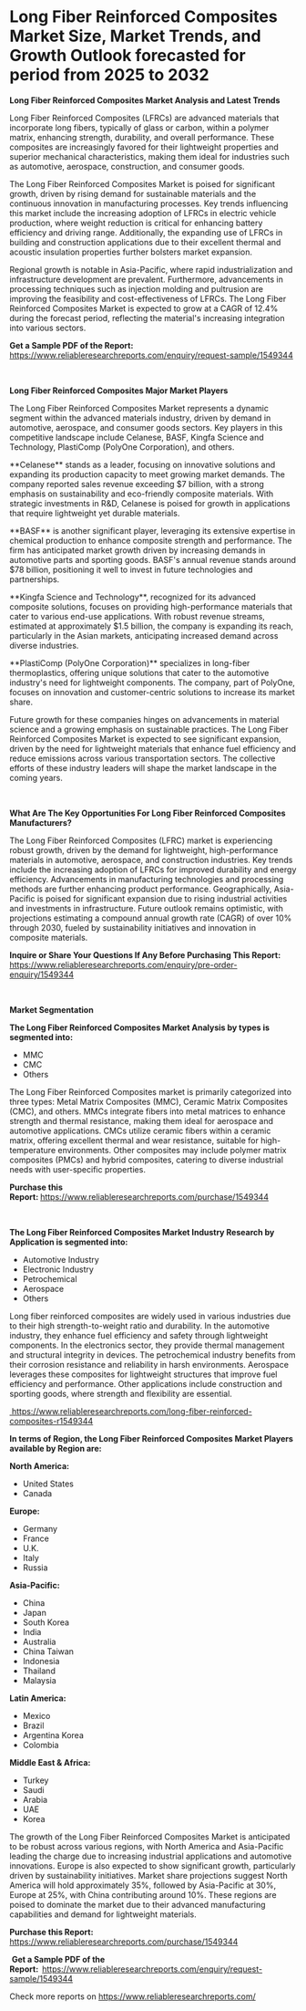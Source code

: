 <p><h1>Long Fiber Reinforced Composites Market Size, Market Trends, and Growth Outlook forecasted for period from 2025 to 2032</h1></p><p><strong>Long Fiber Reinforced Composites Market Analysis and Latest Trends</strong></p>
<p><p>Long Fiber Reinforced Composites (LFRCs) are advanced materials that incorporate long fibers, typically of glass or carbon, within a polymer matrix, enhancing strength, durability, and overall performance. These composites are increasingly favored for their lightweight properties and superior mechanical characteristics, making them ideal for industries such as automotive, aerospace, construction, and consumer goods.</p><p>The Long Fiber Reinforced Composites Market is poised for significant growth, driven by rising demand for sustainable materials and the continuous innovation in manufacturing processes. Key trends influencing this market include the increasing adoption of LFRCs in electric vehicle production, where weight reduction is critical for enhancing battery efficiency and driving range. Additionally, the expanding use of LFRCs in building and construction applications due to their excellent thermal and acoustic insulation properties further bolsters market expansion.</p><p>Regional growth is notable in Asia-Pacific, where rapid industrialization and infrastructure development are prevalent. Furthermore, advancements in processing techniques such as injection molding and pultrusion are improving the feasibility and cost-effectiveness of LFRCs. The Long Fiber Reinforced Composites Market is expected to grow at a CAGR of 12.4% during the forecast period, reflecting the material's increasing integration into various sectors.</p></p>
<p><strong>Get a Sample PDF of the Report:&nbsp;</strong> <a href="https://www.reliableresearchreports.com/enquiry/request-sample/1549344?utm_campaign=24&utm_medium=2&utm_source=Github&utm_content=ia&utm_term=30012025&utm_id=long-fiber-reinforced-composites">https://www.reliableresearchreports.com/enquiry/request-sample/1549344</a></p>
<p>&nbsp;</p>
<p><strong>Long Fiber Reinforced Composites Major Market Players</strong></p>
<p><p>The Long Fiber Reinforced Composites Market represents a dynamic segment within the advanced materials industry, driven by demand in automotive, aerospace, and consumer goods sectors. Key players in this competitive landscape include Celanese, BASF, Kingfa Science and Technology, PlastiComp (PolyOne Corporation), and others.</p><p>**Celanese** stands as a leader, focusing on innovative solutions and expanding its production capacity to meet growing market demands. The company reported sales revenue exceeding $7 billion, with a strong emphasis on sustainability and eco-friendly composite materials. With strategic investments in R&D, Celanese is poised for growth in applications that require lightweight yet durable materials.</p><p>**BASF** is another significant player, leveraging its extensive expertise in chemical production to enhance composite strength and performance. The firm has anticipated market growth driven by increasing demands in automotive parts and sporting goods. BASF's annual revenue stands around $78 billion, positioning it well to invest in future technologies and partnerships.</p><p>**Kingfa Science and Technology**, recognized for its advanced composite solutions, focuses on providing high-performance materials that cater to various end-use applications. With robust revenue streams, estimated at approximately $1.5 billion, the company is expanding its reach, particularly in the Asian markets, anticipating increased demand across diverse industries.</p><p>**PlastiComp (PolyOne Corporation)** specializes in long-fiber thermoplastics, offering unique solutions that cater to the automotive industry's need for lightweight components. The company, part of PolyOne, focuses on innovation and customer-centric solutions to increase its market share.</p><p>Future growth for these companies hinges on advancements in material science and a growing emphasis on sustainable practices. The Long Fiber Reinforced Composites Market is expected to see significant expansion, driven by the need for lightweight materials that enhance fuel efficiency and reduce emissions across various transportation sectors. The collective efforts of these industry leaders will shape the market landscape in the coming years.</p></p>
<p>&nbsp;</p>
<p><strong>What Are The Key Opportunities For Long Fiber Reinforced Composites Manufacturers?</strong></p>
<p><p>The Long Fiber Reinforced Composites (LFRC) market is experiencing robust growth, driven by the demand for lightweight, high-performance materials in automotive, aerospace, and construction industries. Key trends include the increasing adoption of LFRCs for improved durability and energy efficiency. Advancements in manufacturing technologies and processing methods are further enhancing product performance. Geographically, Asia-Pacific is poised for significant expansion due to rising industrial activities and investments in infrastructure. Future outlook remains optimistic, with projections estimating a compound annual growth rate (CAGR) of over 10% through 2030, fueled by sustainability initiatives and innovation in composite materials.</p></p>
<p><strong>Inquire or Share Your Questions If Any Before Purchasing This Report:</strong> <a href="https://www.reliableresearchreports.com/enquiry/pre-order-enquiry/1549344?utm_campaign=24&utm_medium=2&utm_source=Github&utm_content=ia&utm_term=30012025&utm_id=long-fiber-reinforced-composites">https://www.reliableresearchreports.com/enquiry/pre-order-enquiry/1549344</a></p>
<p>&nbsp;</p>
<p><strong>Market Segmentation</strong></p>
<p><strong>The Long Fiber Reinforced Composites Market Analysis by types is segmented into:</strong></p>
<p><ul><li>MMC</li><li>CMC</li><li>Others</li></ul></p>
<p><p>The Long Fiber Reinforced Composites market is primarily categorized into three types: Metal Matrix Composites (MMC), Ceramic Matrix Composites (CMC), and others. MMCs integrate fibers into metal matrices to enhance strength and thermal resistance, making them ideal for aerospace and automotive applications. CMCs utilize ceramic fibers within a ceramic matrix, offering excellent thermal and wear resistance, suitable for high-temperature environments. Other composites may include polymer matrix composites (PMCs) and hybrid composites, catering to diverse industrial needs with user-specific properties.</p></p>
<p><strong>Purchase this Report:&nbsp;</strong><a href="https://www.reliableresearchreports.com/purchase/1549344?utm_campaign=24&utm_medium=2&utm_source=Github&utm_content=ia&utm_term=30012025&utm_id=long-fiber-reinforced-composites">https://www.reliableresearchreports.com/purchase/1549344</a></p>
<p>&nbsp;</p>
<p><strong>The Long Fiber Reinforced Composites Market Industry Research by Application is segmented into:</strong></p>
<p><ul><li>Automotive Industry</li><li>Electronic Industry</li><li>Petrochemical</li><li>Aerospace</li><li>Others</li></ul></p>
<p><p>Long fiber reinforced composites are widely used in various industries due to their high strength-to-weight ratio and durability. In the automotive industry, they enhance fuel efficiency and safety through lightweight components. In the electronics sector, they provide thermal management and structural integrity in devices. The petrochemical industry benefits from their corrosion resistance and reliability in harsh environments. Aerospace leverages these composites for lightweight structures that improve fuel efficiency and performance. Other applications include construction and sporting goods, where strength and flexibility are essential.</p></p>
<p><a href="https://www.reliableresearchreports.com/long-fiber-reinforced-composites-r1549344?utm_campaign=24&utm_medium=2&utm_source=Github&utm_content=ia&utm_term=30012025&utm_id=long-fiber-reinforced-composites">&nbsp;https://www.reliableresearchreports.com/long-fiber-reinforced-composites-r1549344</a></p>
<p><strong>In terms of Region, the Long Fiber Reinforced Composites Market Players available by Region are:</strong></p>
<p>
    <p> <strong> North America: </strong>
        <ul>
            <li>United States</li>
            <li>Canada</li>
        </ul>
        </p> 
    <p> <strong> Europe: </strong>
        <ul>
            <li>Germany</li>
            <li>France</li>
            <li>U.K.</li>
            <li>Italy</li>
            <li>Russia</li>
        </ul>
        </p> 
    <p> <strong> Asia-Pacific: </strong>
        <ul>
            <li>China</li>
            <li>Japan</li>
            <li>South Korea</li>
            <li>India</li>
            <li>Australia</li>
            <li>China Taiwan</li>
            <li>Indonesia</li>
            <li>Thailand</li>
            <li>Malaysia</li>
        </ul>
        </p> 
    <p> <strong> Latin America: </strong>
        <ul>
            <li>Mexico</li>
            <li>Brazil</li>
            <li>Argentina Korea</li>
            <li>Colombia</li>
        </ul>
        </p> 
    <p> <strong> Middle East & Africa: </strong>
        <ul>
            <li>Turkey</li>
            <li>Saudi</li>
            <li>Arabia</li>
            <li>UAE</li>
            <li>Korea</li>
        </ul>
    </p>
    </p>
<p><p>The growth of the Long Fiber Reinforced Composites Market is anticipated to be robust across various regions, with North America and Asia-Pacific leading the charge due to increasing industrial applications and automotive innovations. Europe is also expected to show significant growth, particularly driven by sustainability initiatives. Market share projections suggest North America will hold approximately 35%, followed by Asia-Pacific at 30%, Europe at 25%, with China contributing around 10%. These regions are poised to dominate the market due to their advanced manufacturing capabilities and demand for lightweight materials.</p></p>
<p><strong>Purchase this Report: </strong><a href="https://www.reliableresearchreports.com/purchase/1549344?utm_campaign=24&utm_medium=2&utm_source=Github&utm_content=ia&utm_term=30012025&utm_id=long-fiber-reinforced-composites">https://www.reliableresearchreports.com/purchase/1549344</a></p>
<p>&nbsp;<strong>Get a Sample PDF of the Report:&nbsp;&nbsp;</strong><a href="https://www.reliableresearchreports.com/enquiry/request-sample/1549344?utm_campaign=24&utm_medium=2&utm_source=Github&utm_content=ia&utm_term=30012025&utm_id=long-fiber-reinforced-composites">https://www.reliableresearchreports.com/enquiry/request-sample/1549344</a></p>
<p><strong></strong></p>
<p>Check more reports on <a href="https://www.reliableresearchreports.com/?utm_campaign=24&utm_medium=2&utm_source=Github&utm_content=ia&utm_term=30012025&utm_id=long-fiber-reinforced-composites">https://www.reliableresearchreports.com/</a></p>